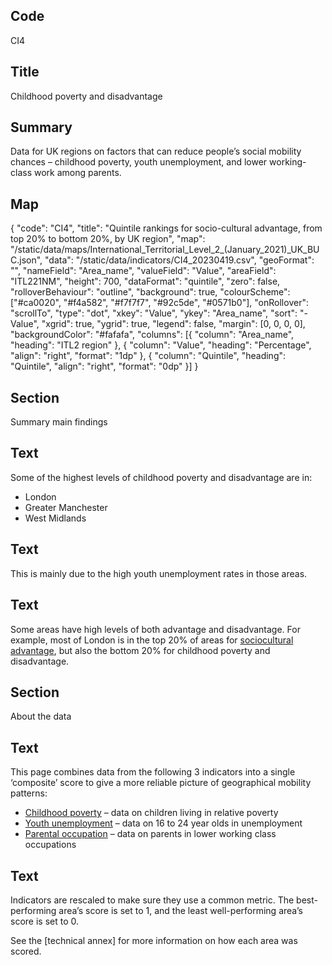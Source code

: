 ## Code
CI4

## Title
Childhood poverty and disadvantage

## Summary
Data for UK regions on factors that can reduce people’s social mobility chances – childhood poverty, youth unemployment, and lower working-class work among parents.

## Map
{ "code": "CI4", "title": "Quintile rankings for socio-cultural advantage, from top 20% to bottom 20%, by UK region", "map": "/static/data/maps/International_Territorial_Level_2_(January_2021)_UK_BUC.json", "data": "/static/data/indicators/CI4_20230419.csv", "geoFormat": "", "nameField": "Area_name", "valueField": "Value", "areaField": "ITL221NM", "height": 700, "dataFormat": "quintile", "zero": false, "rolloverBehaviour": "outline", "background": true, "colourScheme": ["#ca0020", "#f4a582", "#f7f7f7", "#92c5de", "#0571b0"], "onRollover": "scrollTo", "type": "dot", "xkey": "Value", "ykey": "Area_name", "sort": "-Value", "xgrid": true, "ygrid": true, "legend": false, "margin": [0, 0, 0, 0], "backgroundColor": "#fafafa", "columns": [{ "column": "Area_name", "heading": "ITL2 region" }, { "column": "Value", "heading": "Percentage", "align": "right", "format": "1dp" }, { "column": "Quintile", "heading": "Quintile", "align": "right", "format": "0dp" }] }

## Section
Summary main findings

## Text
Some of the highest levels of childhood poverty and disadvantage are in:

<ul class="govuk-list">
  <li>London</li>
<li>Greater Manchester</li>
<li>West Midlands</li>
</ul>

## Text
This is mainly due to the high youth unemployment rates in those areas.

## Text
Some areas have high levels of both advantage and disadvantage. For example, most of London is in the top 20% of areas for <a href="/drivers_of_social_mobility/composite_indices/socio-cultural_advantage" class="govuk-link">sociocultural advantage</a>, but also the bottom 20% for childhood poverty and disadvantage.

## Section
About the data

## Text
This page combines data from the following 3 indicators into a single ‘composite’ score to give a more reliable picture of geographical mobility patterns:

<ul class="govuk-list list-disc">
    <li><a href="/drivers_of_social_mobility/conditions_of_childhood/childhood_poverty" class="govuk-link">Childhood poverty</a> – data on children living in relative poverty</li>
    <li><a href="/drivers_of_social_mobility/work_opportunities_for_young_people/youth_unemployment" class="govuk-link">Youth unemployment</a> – data on 16 to 24 year olds in unemployment</li>
    <li><a href="/drivers_of_social_mobility/conditions_of_childhood/distribution_of_parental_occupation" class="govuk-link">Parental occupation</a> – data on parents in lower working class occupations</li>
</ul>

## Text
Indicators are rescaled to make sure they use a common metric. The best-performing area’s score is set to 1, and the least well-performing area’s score is set to 0.<br> 

See the [technical annex] for more information on how each area was scored. 
